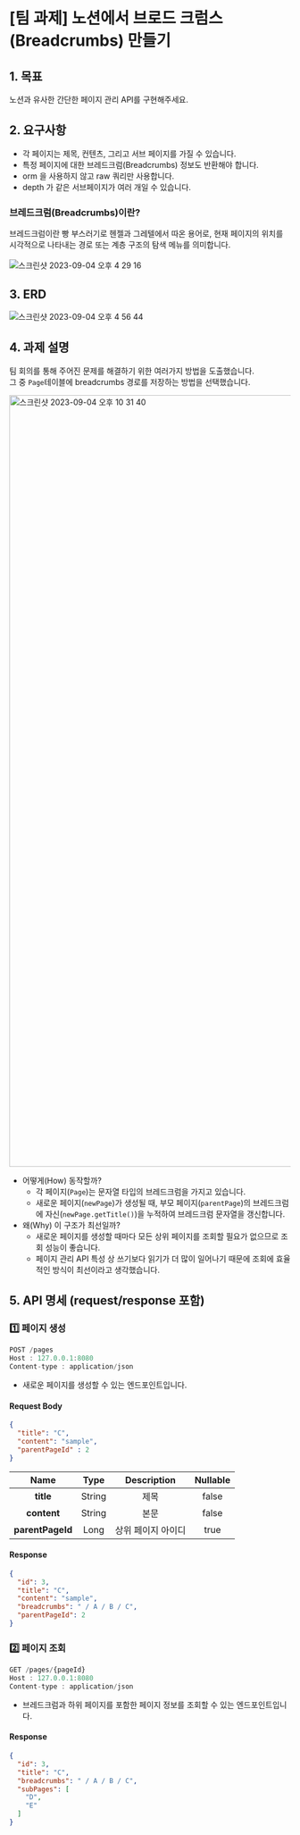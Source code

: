 # [팀 과제] 노션에서 브로드 크럼스(Breadcrumbs) 만들기

## 1. 목표
노션과 유사한 간단한 페이지 관리 API를 구현해주세요.

## 2. 요구사항
- 각 페이지는 제목, 컨텐츠, 그리고 서브 페이지를 가질 수 있습니다. 
- 특정 페이지에 대한 브레드크럼(Breadcrumbs) 정보도 반환해야 합니다.
- orm 을 사용하지 않고 raw 쿼리만 사용합니다.
- depth 가 같은 서브페이지가 여러 개일 수 있습니다.

### 브레드크럼(Breadcrumbs)이란?
브레드크럼이란 빵 부스러기로 헨젤과 그레텔에서 따온 용어로, 현재 페이지의 위치를 시각적으로 나타내는 경로 또는 계층 구조의 탐색 메뉴를 의미합니다. <br><br>
![스크린샷 2023-09-04 오후 4 29 16](https://github.com/minju412/jenkins-test/assets/59405576/16d5307d-92f6-4450-935b-3fcc2c386c0b)

## 3. ERD
![스크린샷 2023-09-04 오후 4 56 44](https://github.com/minju412/jenkins-test/assets/59405576/77c5c3cf-a40e-4d61-8507-72ef4efda990)


## 4. 과제 설명
팀 회의를 통해 주어진 문제를 해결하기 위한 여러가지 방법을 도출했습니다. <br>
그 중 `Page`테이블에 breadcrumbs 경로를 저장하는 방법을 선택했습니다.

<img width="1382" alt="스크린샷 2023-09-04 오후 10 31 40" src="https://github.com/petit-a-petit/team-assignment-1/assets/59405576/ef535664-b8cd-48c5-9711-296d855c6837">

- 어떻게(How) 동작할까?
  - 각 페이지(`Page`)는 문자열 타입의 브레드크럼을 가지고 있습니다.
  - 새로운 페이지(`newPage`)가 생성될 때, 부모 페이지(`parentPage`)의 브레드크럼에 자신(`newPage.getTitle()`)을 누적하여 브레드크럼 문자열을 갱신합니다.
- 왜(Why) 이 구조가 최선일까?
  - 새로운 페이지를 생성할 때마다 모든 상위 페이지를 조회할 필요가 없으므로 조회 성능이 좋습니다.
  - 페이지 관리 API 특성 상 쓰기보다 읽기가 더 많이 일어나기 때문에 조회에 효율적인 방식이 최선이라고 생각했습니다.


## 5. API 명세 (request/response 포함)
### 1️⃣ 페이지 생성
```javascript
POST /pages
Host : 127.0.0.1:8080
Content-type : application/json
```
- 새로운 페이지를 생성할 수 있는 엔드포인트입니다.

#### Request Body
```json
{
  "title": "C",
  "content": "sample",
  "parentPageId" : 2
}
```
|    Name     |  Type  | Description | Nullable |
|:-----------:|:------:|:-----------:|:--------:|
|  **title**  | String |     제목      |  false   |
|**content** | String |     본문      |  false   |
|**parentPageId** |  Long   | 상위 페이지 아이디  |   true    |

#### Response
```json
{
  "id": 3,
  "title": "C",
  "content": "sample",
  "breadcrumbs": " / A / B / C",
  "parentPageId": 2
}
````

### 2️⃣ 페이지 조회
```javascript
GET /pages/{pageId}
Host : 127.0.0.1:8080
Content-type : application/json
```
- 브레드크럼과 하위 페이지를 포함한 페이지 정보를 조회할 수 있는 엔드포인트입니다.

#### Response
```json
{
  "id": 3,
  "title": "C",
  "breadcrumbs": " / A / B / C",
  "subPages": [
    "D",
    "E"
  ]
}
````

